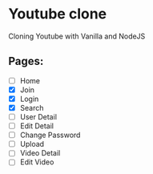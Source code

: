 # Youtube clone

Cloning Youtube with Vanilla and NodeJS

## Pages:

- [ ] Home
- [x] Join
- [x] Login
- [x] Search
- [ ] User Detail
- [ ] Edit Detail
- [ ] Change Password
- [ ] Upload
- [ ] Video Detail
- [ ] Edit Video
